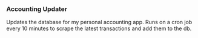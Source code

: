 ### Accounting Updater

Updates the database for my personal accounting app. Runs on a cron job every 10 minutes to scrape the latest transactions and add them to the db.
